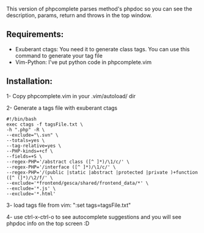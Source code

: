 This version of phpcomplete parses method's phpdoc so you can see the description, params, return and throws in the top window.

Requirements:
------------
* Exuberant ctags: You need it to generate class tags. You can use this command to generate your tag file
* Vim-Python: I've put python code in phpcomplete.vim

Installation:
-------------
1- Copy phpcomplete.vim in your .vim/autoload/ dir

2- Generate a tags file with exuberant ctags
```
#!/bin/bash
exec ctags -f tagsFile.txt \
-h ".php" -R \
--exclude="\.svn" \
--totals=yes \
--tag-relative=yes \
--PHP-kinds=+cf \
--fields=+S \
--regex-PHP='/abstract class ([^ ]*)/\1/c/' \
--regex-PHP='/interface ([^ ]*)/\1/c/' \
--regex-PHP='/(public |static |abstract |protected |private )+function ([^ (]*)/\2/f/' \
--exclude='*frontend/gesca/shared/frontend_data/*' \
--exclude='*.js' \
--exclude='*.html'
```

3- load tags file from vim: ":set tags=tagsFile.txt"

4- use ctrl-x-ctrl-o to see autocomplete suggestions and you will see phpdoc info on the top screen :D
